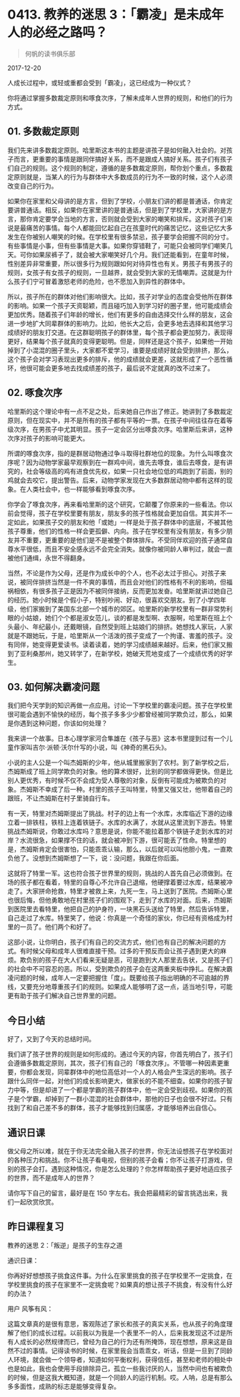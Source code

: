 # 0413. 教养的迷思 3：「霸凌」是未成年人的必经之路吗？

> 何帆的读书俱乐部

2017-12-20

人成长过程中，或轻或重都会受到「霸凌」，这已经成为一种仪式？

你将通过掌握多数裁定原则和啄食次序，了解未成年人世界的规则，和他们的行为方式。

## 01. 多数裁定原则

我们先来讲多数裁定原则。哈里斯这本书的主题是讲孩子是如何融入社会的。对孩子而言，更重要的事情是跟同伴搞好关系，而不是跟成人搞好关系。孩子们有孩子们自己的规则。这个规则的制定，遵循的是多数裁定原则，帮你划个重点，多数裁定原则就是，当某人的行为与群体中大多数成员的行为不一致的时候，这个人必须改变自己的行为。

如果你在家里和父母讲的是方言，但到了学校，小朋友们讲的都是普通话，你肯定要讲普通话。相反，如果你在家里讲的是普通话，但是到了学校里，大家讲的是方言，那你肯定要学会当地的方言，否则就会受到大家的嘲笑和排斥。这对孩子们来说是最痛苦的事情。每个人都能回忆起自己在孩童时代的痛苦记忆，这些记忆大多发生在你被别人嘲笑的时候。在学校里有很多禁忌，孩子要学会把握不同的分寸。有些事情是小事，但有些事情是大事。如果你穿错鞋了，可能只会被同学们嘲笑几天。可你如果尿裤子了，就会被大家嘲笑好几个月。我们还能看到，在童年时候，性别差异非常重要，所以很多行为规则跟如何对待异性也有关。男孩子有男孩子的规则，女孩子有女孩子的规则，一旦越界，就会受到大家的无情嘲弄。这就是为什么孩子们宁可冒着激怒老师的危险，也不愿加入到异性的群体中。

所以，孩子所在的群体对他们影响很大。比如，孩子对学业的态度会受他所在群体的影响。如果一个孩子天资聪颖，而且碰巧加入到学习好的圈子里，他可能成绩会更加优秀。随着孩子们年龄的增长，他们有更多的自由选择交什么样的朋友，这会进一步地扩大同辈群体的影响力。比如，他长大之后，会更多地去选择和其他学习成绩好的朋友打交道。在这群聪明孩子的群体里，每个孩子都会更加努力，表现得更好，结果每个孩子就真的变得更聪明。但是，同样还是这个孩子，如果他一开始掉到了小混混的圈子里头，大家都不爱学习，谁要是成绩好就会受到排挤，那么，这个孩子会对学习表现出更多的排斥，他的成绩就会更差，这就形成了一个恶性循环，他很可能会更多地去找成绩差的孩子，最后说不定就真的改不过来了。

## 02. 啄食次序

哈里斯的这个理论中有一点不足之处，后来她自己作出了修正。她讲到了多数裁定原则，但在现实中，并不是所有的孩子都有平等的一票。在孩子中间往往存在着等级次序，在男孩子中尤其明显。孩子一定会区分出啄食次序。哈里斯后来讲，这种次序对孩子的影响可能更大。

所谓的啄食次序，指的是群居动物通过争斗取得社群地位的现象。为什么叫啄食次序呢？因为动物学家最早观察到在一群鸡中间，谁先去啄食，谁后去啄食，是有讲究的，社会等级高的鸡有进食优先权，如果一只社会地位低的鸡跑到了前面，别的鸡就会去咬它，提出警告。后来，动物学家发现在大多数群居动物中都有这样的现象。在人类社会中，也一样能够看到啄食次序。

你学会了啄食次序，再来看哈里斯的这个研究，它颠覆了你原来的一些看法。你以前会觉得，孩子在学校里要有朋友，朋友多的孩子性格就会更加自信。其实并不一定如此，如果孩子交的朋友和他「或她」一样是处于孩子群体中的底层，不被其他孩子尊重，他们的性格一样会更孤僻、内向。孩子在学校里有没有朋友，有多少朋友并不重要，更重要的是他们是不是被整个群体排斥。不受同伴欢迎的孩子通常自尊水平很低，而且不安全感永远不会完全消失。就像你被同龄人审判过，就会一直被他们通缉，永世不得翻身。

当然，不论是作为父母，还是作为成长中的个人，也不必太过于担心。对孩子来说，被同伴排挤当然是一件不爽的事情，而且会对他们的性格有不利的影响，但福祸相依，有很多孩子正是因为不被同伴接纳，反而更加发奋。哈里斯就讲过她自己的经历。她小时候是个假小子，特别吵闹、好动，很喜欢交朋友。到了小学四年级，他们家搬到了美国东北部一个城市的郊区。哈里斯的新学校里有一群非常势利眼的小姑娘，她们个个都是淑女范儿，谈的都是发型啊、衣服啊，哈里斯在班上个头最小、年纪最小，还戴眼镜，自然受到班上姑娘们的排挤。她想找人家玩，人家就是不跟她玩，于是，哈里斯从一个活泼的孩子变成了一个拘谨、害羞的孩子。没有同伴，她变得更爱读书。读着读着，她的学习成绩越来越好。后来，他们家又搬到了亚利桑那州，她又转学了，在新学校，她破天荒地变成了一个成绩优秀的好学生。

## 03. 如何解决霸凌问题

我们把今天学到的知识再做一点应用。讨论一下学校里的霸凌问题。孩子在学校里很可能会遇到不愉快的经历，每个孩子多多少少都曾经被同学欺负过，那么，如果是你遇到这种问题，你该如何处理？

我来讲一个故事。日本心理学家河合隼雄在《孩子与恶》这本书里提到过有一个儿童作家叫吉尔·派顿·沃尔什写的小说，叫《神奇的黑石头》。

小说的主人公是一个叫杰姆斯的少年，他从城里搬家到了农村。到了新学校之后，杰姆斯成了班上同学欺负的对象。他的算术很好，比别的同学都做得更快。但是比别人更优秀，有时候不仅不会成为受人尊敬的对象，反倒有可能成为被欺负的对象。杰姆斯不幸成了后一种。村里的孩子王叫特里，特里又强又壮，他带着自己的跟班，不让杰姆斯在村子里骑自行车。

有一天，特里对杰姆斯提出了挑战。村子的边上有一个水库，水库临近下游的边缘立着一排铁柱，铁柱上连着铁链子。水库的水满了，水就从这里流到下游去。特里挑战杰姆斯说，你敢过水库吗？意思是说，你能不能拉着那个铁链子走到水库的对岸？水流很急，如果撑不住的话，就会被冲到下游，很可能丢了性命。特里想的是，杰姆斯肯定会很害怕，只能乖乖认输，那么，以后就可以叫他胆小鬼，一直欺负他了。没想到杰姆斯想了一下，说：没问题，我跟在你后面。

这就将了特里一军。这也符合孩子世界里的规则，挑战的人首先自己必须做到。在场的孩子都在看着，特里的自尊心不允许自己退缩，他硬撑着要过水库，结果被冲走了。大家拼命抢救，特里才被救上来，九死一生，马上送到了医院。杰姆斯心里也很后悔，但他勇敢地在村里孩子们的围观下，走到了水库的对面。后来，杰姆斯到医院里去看特里，他把自己的护身符，一块黑石头送给了特里，然后告诉特里，自己走过了水库。特里笑了，他说：你真是一个奇怪的家伙，你已经有资格成为村里的一员了。他们两个和好了。

这部小说，让你明白，孩子们有自己的交流方式，他们也有自己的解决问题的方式。有时候父母和成年人很难直接干预。过多的干预反而会让孩子遇到更大的麻烦。欺负别的孩子在大人们看来无疑是恶，可是跑到大人那里去告状，又是孩子们的社会中不可容忍的恶。所以，受到欺负的孩子会在这两重夹板中挣扎。在解决霸凌问题的时候，成年人一定要把握住「度」。既要给孩子指出明确的不可逾越的界线，又要充分地尊重孩子们的规则。如果成人能够明了这一点，适当地引导，可能更有助于孩子们解决自己世界里的问题。

## 今日小结

好了，又到了今天的总结时间。

我们讲了孩子世界的规则是如何形成的。通过今天的内容，你首先明白了，孩子们会遵循多数裁定原则，其次，孩子们有自己的「啄食次序」。不管哪一种因素更重要，你都会发现，同辈群体中的地位高低对一个人的人格会产生深远的影响。孩子跟什么同伴一起，对他们的成长影响更大，做家长的不能不细查。如果你的孩子智力中等，但是却进了一个都是学霸的孩子群体中，他一定会受到歧视。如果你的孩子是个学霸，却掉到了一群小混混的社会群体中，那他的日子也会很不好过。只有找到了和自己差不多的群体，孩子才能够找到归属感，才能够培养出自信心。

## 通识日课

做父母之所以难，就在于你无法完全融入孩子的世界，你无法设想孩子在学校面对的各种压力和挑战。你不让孩子看电视，但别的孩子会看；你不让孩子打游戏，但别的孩子会打。遇到这种情况，你是怎么处理的？你怎样帮助孩子更好地适应孩子的世界，而不是成年人的世界？

请你写下自己的留言，最好是在 150 字左右。我会把最精彩的留言挑选出来，我们一起欣赏欣赏。

## 昨日课程复习

教养的迷思 2：「叛逆」是孩子的生存之道

通识日课：

你再好好想想孩子挑食这件事。为什么在家里挑食的孩子在学校里不一定挑食，在学校里挑食的孩子在家里不一定挑食呢？如果真的想让孩子不挑食，有没有什么好的办法？

用户 风筝有风：

这篇文章真的是很有意思，客观陈述了家长和孩子的真实关系，也从孩子的角度理解了他们的成长过程。以前我以为我是一个表里不一的人，后来我发现这不过是所有人成长的必然规律而已，曾经为自己的行为还有所掩饰，现在想想，原来这是自然不过的事情。记得读书的时候，在家里我会当乖乖女，听话，但是一旦到了同龄人环境，就会做一个领导者，知道如何平衡权利，获得信任，甚至和老师的相处中也是如此，我也会使用手段排除异己，孤立一些我讨厌的人，当然中间也有被欺负的时候，但是这我大概知道，就是一个同龄人的运行机制。哎。人呐，总是有那么多多面性，成熟的标志是能够变得复杂。

